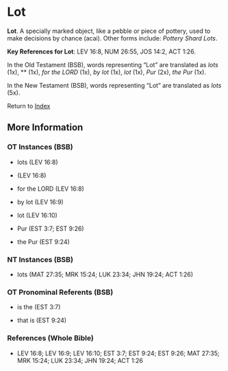 # Lot
**Lot**. 
A specially marked object, like a pebble or piece of pottery, used to make decisions by chance (acai). 
Other forms include: 
*Pottery Shard Lots*. 


**Key References for Lot**: 
LEV 16:8, NUM 26:55, JOS 14:2, ACT 1:26. 


In the Old Testament (BSB), words representing “Lot” are translated as 
*lots* (1x), ** (1x), *for the LORD* (1x), *by lot* (1x), *lot* (1x), *Pur* (2x), *the Pur* (1x). 


In the New Testament (BSB), words representing “Lot” are translated as 
*lots* (5x). 


Return to [Index](00-Index.md)

## More Information

### OT Instances (BSB)

* lots (LEV 16:8)

*  (LEV 16:8)

* for the LORD (LEV 16:8)

* by lot (LEV 16:9)

* lot (LEV 16:10)

* Pur (EST 3:7; EST 9:26)

* the Pur (EST 9:24)



### NT Instances (BSB)

* lots (MAT 27:35; MRK 15:24; LUK 23:34; JHN 19:24; ACT 1:26)



### OT Pronominal Referents (BSB)

* is the (EST 3:7)

* that is (EST 9:24)



### References (Whole Bible)

* LEV 16:8; LEV 16:9; LEV 16:10; EST 3:7; EST 9:24; EST 9:26; MAT 27:35; MRK 15:24; LUK 23:34; JHN 19:24; ACT 1:26



